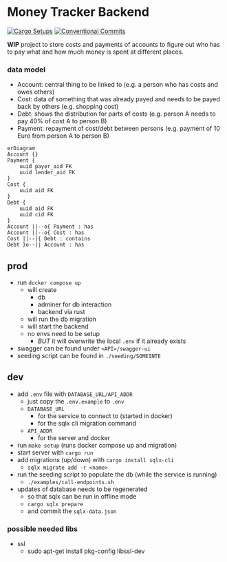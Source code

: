 # Money Tracker Backend

[![Cargo Setups](https://github.com/eckon/rust-backend/actions/workflows/cargo.yml/badge.svg)](https://github.com/eckon/rust-backend/actions/workflows/cargo.yml)
[![Conventional Commits](https://github.com/eckon/rust-backend/actions/workflows/conventional-commits.yml/badge.svg)](https://github.com/eckon/rust-backend/actions/workflows/conventional-commits.yml)

**WIP** project to store costs and payments of accounts to figure out who has to pay what and how much money is spent at different places.


### data model
- Account: central thing to be linked to (e.g. a person who has costs and owes others)
- Cost: data of something that was already payed and needs to be payed back by others (e.g. shopping cost)
- Debt: shows the distribution for parts of costs (e.g. person A needs to pay 40% of cost A to person B)
- Payment: repayment of cost/debt between persons (e.g. payment of 10 Euro from person A to person B)

```mermaid
erDiagram
Account {}
Payment {
    uuid payer_aid FK
    uuid lender_aid FK
}
Cost {
    uuid aid FK
}
Debt {
    uuid aid FK
    uuid cid FK
}
Account ||--o{ Payment : has
Account ||--o{ Cost : has
Cost ||--|{ Debt : contains
Debt }o--|| Account : has
```


## prod
- run `docker compose up`
  - will create
    - db
    - adminer for db interaction
    - backend via rust
  - will run the db migration
  - will start the backend
  - no envs need to be setup
    - *BUT* it will overwrite the local `.env` if it already exists
- swagger can be found under `<API>/swagger-ui`
- seeding script can be found in `./seeding/SOMEINTE`


## dev
- add `.env` file with `DATABASE_URL/API_ADDR`
  - just copy the `.env.example` to `.env`
  - `DATABASE_URL`
    - for the service to connect to (started in docker)
    - for the sqlx cli migration command
  - `API_ADDR`
    - for the server and docker
- run `make setup` (runs docker compose up and migration)
- start server with `cargo run`
- add migrations (up/down) with `cargo install sqlx-cli`
  - `sqlx migrate add -r <name>`
- run the seeding script to populate the db (while the service is running)
  - `./examples/call-endpoints.sh`
- updates of database needs to be regenerated
  - so that sqlx can be run in offline mode
  - `cargo sqlx prepare`
  - and commit the `sqlx-data.json`

### possible needed libs
- ssl
  - sudo apt-get install pkg-config libssl-dev
